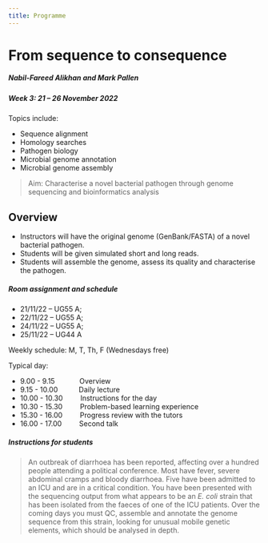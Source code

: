 ```yaml
---
title: Programme
---
```


# From sequence to consequence 

##### Nabil-Fareed Alikhan and Mark Pallen

##### Week 3: 21 – 26 November 2022

Topics include:

* Sequence alignment
* Homology searches 
* Pathogen biology
* Microbial genome annotation
* Microbial genome assembly


> Aim: Characterise a novel bacterial pathogen through genome sequencing and bioinformatics analysis

## Overview

- Instructors will have the original genome (GenBank/FASTA) of a novel bacterial pathogen. 
- Students will be given simulated short and long reads.
- Students will assemble the genome, assess its quality and characterise the pathogen.

##### Room assignment and schedule

- 21/11/22 – UG55 A;
- 22/11/22 – UG55 A;
- 24/11/22 – UG55 A;
- 25/11/22 – UG44 A

Weekly schedule:
M, T, Th, F (Wednesdays free)

Typical day:
- 9.00 - 9.15       Overview
- 9.15 - 10.00      Daily lecture
- 10.00 - 10.30     Instructions for the day
- 10.30 - 15.30     Problem-based learning experience
- 15.30 - 16.00     Progress review with the tutors
- 16.00 - 17.00     Second talk


##### Instructions for students

> An outbreak of diarrhoea has been reported, affecting over a hundred people attending a political conference. Most have fever, severe abdominal cramps and bloody diarrhoea.  Five have been admitted to an ICU and are in a critical condition. You have been presented with the sequencing output from what appears to be an *E. coli* strain that has been isolated from the faeces of one of the ICU patients. Over the coming days you must QC, assemble and annotate the genome sequence from this strain, looking for unusual mobile genetic elements, which should be analysed in depth.

